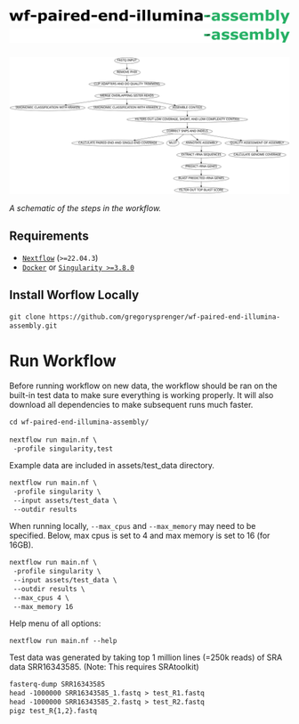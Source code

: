 # ![wf-paired-end-illumina-assembly](images/wf-paired-end-illumina-assembly_logo_light.png#gh-light-mode-only) ![wf-paired-end-illumina-assembly](images/wf-paired-end-illumina-assembly_logo_dark.png#gh-dark-mode-only)

![workflow](images/workflow_v1.1.0.svg)

*A schematic of the steps in the workflow.*


## Requirements
* [`Nextflow`](https://www.nextflow.io/docs/latest/getstarted.html#installation) (`>=22.04.3`)
* [`Docker`](https://docs.docker.com/engine/installation/) or [`Singularity >=3.8.0`](https://www.sylabs.io/guides/3.0/user-guide/)


## Install Worflow Locally
```
git clone https://github.com/gregorysprenger/wf-paired-end-illumina-assembly.git
```


# Run Workflow
Before running workflow on new data, the workflow should be ran on the built-in test data to make sure everything is working properly. It will also download all dependencies to make subsequent runs much faster.

```
cd wf-paired-end-illumina-assembly/

nextflow run main.nf \
 -profile singularity,test
```


Example data are included in assets/test_data directory.

```
nextflow run main.nf \
 -profile singularity \
 --input assets/test_data \
 --outdir results
```

When running locally, `--max_cpus` and `--max_memory` may need to be specified. Below, max cpus is set to 4 and max memory is set to 16 (for 16GB).

```
nextflow run main.nf \
 -profile singularity \
 --input assets/test_data \
 --outdir results \
 --max_cpus 4 \
 --max_memory 16
```

Help menu of all options:

```
nextflow run main.nf --help
```

Test data was generated by taking top 1 million lines (=250k reads) of SRA data SRR16343585. (Note: This requires SRAtoolkit)

```
fasterq-dump SRR16343585
head -1000000 SRR16343585_1.fastq > test_R1.fastq
head -1000000 SRR16343585_2.fastq > test_R2.fastq
pigz test_R{1,2}.fastq
```
